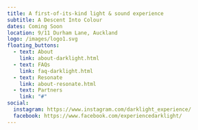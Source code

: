 ```yaml
---
title: A first-of-its-kind light & sound experience
subtitle: A Descent Into Colour
dates: Coming Soon
location: 9/11 Durham Lane, Auckland
logo: /images/logo1.svg
floating_buttons:
  - text: About
    link: about-darklight.html
  - text: FAQs
    link: faq-darklight.html
  - text: Resonate
    link: about-resonate.html
  - text: Partners
    link: "#"
social:
  instagram: https://www.instagram.com/darklight_experience/
  facebook: https://www.facebook.com/experiencedarklight/
---
```

